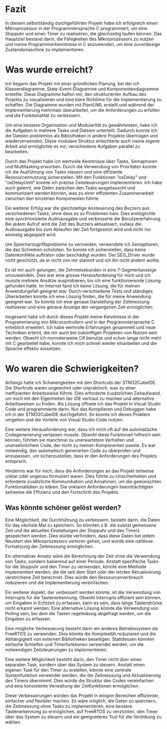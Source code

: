 # Fazit

In diesem selbstständig durchgeführten Projekt habe ich erfolgreich einen Mikroprozessor in der Programmiersprache C programmiert, um eine Stoppuhr und einen Timer zu realisieren, die gleichzeitig laufen können. Das Hauptziel bestand darin, die Fähigkeiten des Mikroprozessors zu nutzen und meine Programmierkenntnisse in C anzuwenden, um eine zuverlässige Zustandsmaschine zu implementieren.

# Was wurde erreicht?

Ich begann das Projekt mit einer gründlichen Planung, bei der ich Klassendiagramme, State-Event-Diagramme und Komponentendiagramme erstellte. Diese Diagramme halfen mir, den strukturierten Aufbau des Projekts zu visualisieren und eine klare Richtlinie für die Implementierung zu schaffen. Die Diagramme wurden mit PlantUML erstellt und während der Implementierung mehrmals überarbeitet, um die Anforderungen zu erfüllen und die Funktionalität zu verbessern.

Um eine bessere Organisation und Modularität zu gewährleisten, habe ich die Aufgaben in mehrere Tasks und Dateien unterteilt. Dadurch konnte ich die Dateien problemlos als Bibliotheken in andere Projekte übertragen und wiederverwenden. Diese modulare Struktur erleichterte auch meine eigene Arbeit und ermöglichte es mir, verschiedene Aufgaben parallel zu bearbeiten.

Durch das Projekt habe ich wertvolle Kenntnisse über Tasks, Semaphoren und Multitasking erworben. Durch die Verwendung von Prioritäten konnte ich die Ausführung von Tasks steuern und eine effiziente Ressourcennutzung sicherstellen. Mit den Funktionen "osDelay" und "osDelayUntil" konnte ich präzise Zeitsteuerungen implementieren. Ich habe auch gelernt, wie Daten zwischen den Tasks ausgetauscht und kommuniziert werden können, was zu einer effizienten Zusammenarbeit zwischen den einzelnen Komponenten führte.

Ein weiterer Erfolg war die gleichzeitige Ansteuerung des Buzzers aus verschiedenen Tasks, ohne dass es zu Problemen kam. Dies ermöglichte eine synchronisierte Audioausgabe und verbesserte die Benutzererfahrung. Bei jedem Aufruf wird die Zeit des Buzzers aktualisiert, sodass die Audioausgabe bis zum Ablaufen der Zeit fortgesetzt wird und nicht nur einmalig abgespielt wird.

Um Speicherzugriffsprobleme zu vermeiden, verwendete ich Semaphoren, die das Schreiben schützten. So konnte ich sicherstellen, dass keine Datenkonflikte auftraten oder beschädigt wurden. Der SEG_Driver wurde nicht geschützt, da er nicht von mir stammt und ich ihn nicht ändern wollte.

Es ist mir auch gelungen, die Zehntelsekunden in eine 7-Segmentanzeige umzuwandeln. Dies war eine grosse Herausforderung für mich und ich musste mehrere Ansätze ausprobieren, bis ich eine funktionierende Lösung gefunden hatte. Im Internet fand ich keine Lösung, die für meinen Anwendungsfall geeignet war. Durch verschiedene Tests und ständiges Überarbeiten konnte ich eine Lösung finden, die für meine Anwendung geeignet war. So konnte ich eine genaue Darstellung der Zeitmessung realisieren und eine genaue Anzeige der vergangenen Zeit ermöglichen.

Insgesamt habe ich durch dieses Projekt meine Kenntnisse in der Programmierung von Mikrocontrollern und in der Programmiersprache C erheblich erweitert. Ich habe wertvolle Erfahrungen gesammelt und neue Techniken erlernt, die mir auch bei zukünftigen Projekten von Nutzen sein werden. Obwohl ich normalerweise C# benutze und schon lange nicht mehr mit C gearbeitet habe, konnte ich mich schnell wieder einarbeiten und die Sprache effektiv einsetzen.

# Wo waren die Schwierigkeiten?

Anfangs hatte ich Schwierigkeiten mit den Shortcuts der STM32CubeIDE. Die Shortcuts waren ungewohnt oder unpraktisch, was zu einer ineffizienten Arbeitsweise führte. Dies erforderte zusätzlichen Zeitaufwand, um mich mit den Eigenheiten der IDE vertraut zu machen und alternative Arbeitsweisen zu finden. Als Lösung öffnete ich das Projekt in Visual Studio Code und programmierte darin. Nur das Kompilieren und Debuggen habe ich in der STM32CubeIDE durchgeführt. So konnte ich dieses Problem umgehen und die Vorteile von Visual Studio Code nutzen.

Eine weitere Herausforderung war, dass ich mich oft auf die automatische Codegenerierung verlassen musste. Obwohl diese Funktionen hilfreich sein können, führten sie manchmal zu unerwartetem Verhalten und unansehnlichem Code, der nicht zu meinen Komponenten passte. Es war notwendig, den automatisch generierten Code zu überprüfen und anzupassen, um sicherzustellen, dass er den Anforderungen des Projekts entsprach.

Hindernis war für mich, dass die Anforderungen an das Projekt teilweise unklar oder ungenau formuliert waren. Dies führte zu Unsicherheiten und erforderte zusätzliche Kommunikation und Annahmen, um die gewünschten Funktionalitäten zu klären. Die unklaren Anforderungen beeinträchtigten zeitweise die Effizienz und den Fortschritt des Projekts.

## Was könnte schöner gelöst werden?

Eine Möglichkeit, die Durchführung zu verbessern, besteht darin, die Daten für das nächste Mal zu speichern. So könnten z.B. die zuletzt gemessene Zeit und die aktuellen Einstellungen der Stoppuhr und des Timers gespeichert werden. Dies würde verhindern, dass diese Daten bei jedem Neustart des Mikroprozessors verloren gehen, und würde eine nahtlose Fortsetzung der Zeitmessung ermöglichen.

Ein alternativer Ansatz wäre die Berechnung der Zeit ohne die Verwendung von Tasks, sondern basierend auf einer Periode. Anstatt spezifische Tasks für die Stoppuhr und den Timer zu verwenden, könnte eine Methode implementiert werden, die die seit dem Start oder der letzten Aktualisierung verstrichene Zeit berechnet. Dies würde den Ressourcenverbrauch reduzieren und die Implementierung vereinfachen.

Ein weiterer Aspekt, der verbessert werden könnte, ist die Verwendung von Interrupts für die Tastenerkennung. Obwohl Interrupts effizient sein können, um Eingaben in Echtzeit zu erfassen, kann es sein, dass lange Tastendrücke nicht erkannt werden. Eine alternative Lösung könnte die Verwendung von Polling sein, bei dem die Tasten regelmässig abgefragt werden, um die Eingaben zu erfassen.

Eine mögliche Verbesserung besteht darin ein anderes Betriebssystem als FreeRTOS zu verwenden. Dies könnte die Komplexität reduzieren und die Abhängigkeit von externen Bibliotheken beseitigen. Stattdessen könnten einfache Schleifen und Timerfunktionen verwendet werden, um die notwendigen Zeitsteuerungen zu implementieren.

Eine weitere Möglichkeit besteht darin, den Timer nicht über einen separaten Task, sondern über das System zu steuern. Anstatt einen eigenen Task für den Timer zu erstellen, könnte eine zentrale Systemfunktion verwendet werden, die die Zeitmessung und Aktualisierung des Timers übernimmt. Dies würde die Struktur des Codes vereinfachen und eine konsistente Verwaltung der Zeitfunktionen ermöglichen.

Diese Verbesserungen würden das Projekt in einigen Bereichen effizienter, einfacher und flexibler machen. Es wäre möglich, die Daten zu speichern, die Zeitmessung ohne Tasks zu implementieren, eine bessere Tastenerkennung zu ermöglichen, auf FreeRTOS zu verzichten, den Timer über das System zu steuern und ein geeigneteres Tool für die Verlinkung zu wählen.
